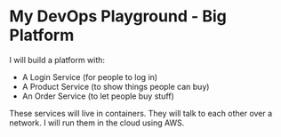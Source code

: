 # My DevOps Playground - Big Platform

I will build a platform with:
- A Login Service (for people to log in)
- A Product Service (to show things people can buy)
- An Order Service (to let people buy stuff)

These services will live in containers.
They will talk to each other over a network.
I will run them in the cloud using AWS.
